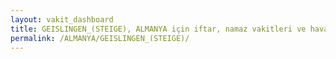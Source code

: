 ```yaml
---
layout: vakit_dashboard
title: GEISLINGEN_(STEIGE), ALMANYA için iftar, namaz vakitleri ve hava durumu - ilçe/eyalet seç
permalink: /ALMANYA/GEISLINGEN_(STEIGE)/
---
```


<script type="text/javascript">
  var GLOBAL_COUNTRY = 'ALMANYA';
  var GLOBAL_CITY = 'GEISLINGEN_(STEIGE)';
  var GLOBAL_STATE = '';
  var lat = 72;
  var lon = 21;
</script>
